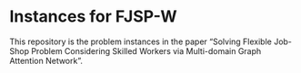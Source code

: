 # Instances for FJSP-W

This repository is the problem instances in the paper “Solving Flexible Job-Shop Problem Considering Skilled Workers via Multi-domain Graph Attention Network”.
